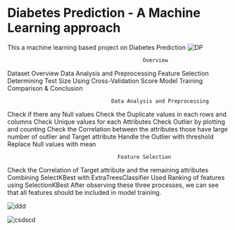 # Diabetes Prediction - A Machine Learning approach
 This a machine learning based project on Diabetes Prediction
![DP](https://github.com/SaiyemRaiyan/Diabetes-Prediction---A-Machine-Learning-approach/assets/64364859/a9f4b9e4-4b8e-42f6-9bc3-d4fee9c22eb3)


                                               Overview
                                                                                          
Dataset Overview
Data Analysis and Preprocessing
Feature Selection
Determining Test Size Using Cross-Validation Score
Model Training
Comparison & Conclusion

                                     Data Analysis and Preprocessing
                                                                           

Check if there any Null values
Check the Duplicate values in each rows and columns
Check Unique values for each Attributes
Check Outlier by plotting and counting 
Check the Correlation between the attributes those have large number of outlier and Target attribute
Handle the Outlier with threshold
Replace Null values with mean

                                       Feature Selection
                                                                                   
Check the Correlation of Target attribute and the remaining attributes
Combining SelectKBest with ExtraTreesClassifier
Used Ranking of features using SelectionKBest
After observing these three processes, we can see that all features should be included in model training. 

![ddd](https://github.com/SaiyemRaiyan/Diabetes-Prediction---A-Machine-Learning-approach/assets/64364859/fcc08ba2-9876-4938-bcb6-d785e97d769f)

![csdscd](https://github.com/SaiyemRaiyan/Diabetes-Prediction---A-Machine-Learning-approach/assets/64364859/29dc6a9c-2a24-4d26-adfd-e29952ca4ec4)

